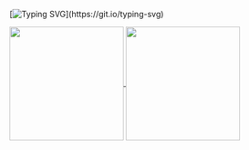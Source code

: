 [![Typing SVG](https://readme-typing-svg.demolab.com?font=Bitcount+Prop+Single&weight=500&pause=1000&center=true&vCenter=true&width=435&lines=Management+Associate;Cloud+Engineer;DevOps+Engineer+;Work+hard%2C+Play+hard+!)](https://git.io/typing-svg)

<a href="https://github.com/anuraghazra/github-readme-stats">
  <img height=200 align="center" src="https://github-readme-stats.vercel.app/api?username=310038&show_icons=true&theme=radical" />
</a>
<a href="https://github.com/anuraghazra/convoychat">
  <img height=200 align="center" src="https://github-readme-stats.vercel.app/api/top-langs?username=310038&layout=compact&langs_count=8&card_width=320" />
</a>
<!---
310038/310038 is a ✨ special ✨ repository because its `README.md` (this file) appears on your GitHub profile.
You can click the Preview link to take a look at your changes.
--->

